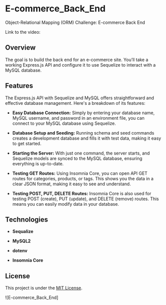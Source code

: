 # E-commerce_Back_End
Object-Relational Mapping (ORM) Challenge: E-commerce Back End

Link to the video: 

## Overview

The goal is to build the back end for an e-commerce site. You’ll take a working Express.js API and configure it to use Sequelize to interact with a MySQL database.


## Features

The Express.js API with Sequelize and MySQL offers straightforward and effective database management. Here's a breakdown of its features:

- **Easy Database Connection:** Simply by entering your database name, MySQL username, and password in an environment file, you can connect to your MySQL database using Sequelize.

- **Database Setup and Seeding:** Running schema and seed commands creates a development database and fills it with test data, making it easy to get started.

- **Starting the Server:** With just one command, the server starts, and Sequelize models are synced to the MySQL database, ensuring everything is up-to-date.

- **Testing GET Routes:** Using Insomnia Core, you can open API GET routes for categories, products, or tags. This shows you the data in a clear JSON format, making it easy to see and understand.

- **Testing POST, PUT, DELETE Routes:** Insomnia Core is also used for testing POST (create), PUT (update), and DELETE (remove) routes. This means you can easily modify data in your database.

## Technologies
- **Sequalize**

- **MySQL2** 

- **dotenv**

- **Insomnia Core**

## License

This project is under the [MIT License](LICENSE).

![E-commerce_Back_End]
